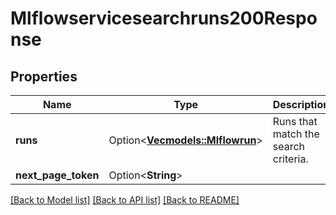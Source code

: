 # Mlflowservicesearchruns200Response

## Properties

Name | Type | Description | Notes
------------ | ------------- | ------------- | -------------
**runs** | Option<[**Vec<models::Mlflowrun>**](Mlflowrun.md)> | Runs that match the search criteria. | [optional]
**next_page_token** | Option<**String**> |  | [optional]

[[Back to Model list]](../README.md#documentation-for-models) [[Back to API list]](../README.md#documentation-for-api-endpoints) [[Back to README]](../README.md)


